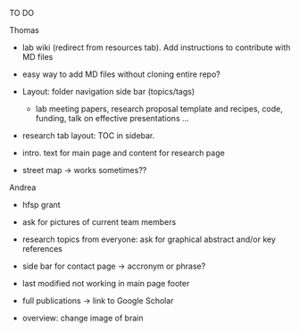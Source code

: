 
TO DO

Thomas
- lab wiki (redirect from resources tab). Add instructions to contribute with MD files

- easy way to add MD files without cloning entire repo?

- Layout: folder navigation side bar (topics/tags)
    - lab meeting papers, research proposal template and recipes, code, funding, talk on effective presentations ...

- research tab layout: TOC in sidebar.

- intro. text for main page and content for research page

- street map -> works sometimes??

Andrea

- hfsp grant 

- ask for pictures of current team members
- research topics from everyone: ask for graphical abstract and/or key references 

- side bar for contact page -> accronym or phrase?

- last modified not working in main page footer

- full publications -> link to Google Scholar

- overview: change image of brain 